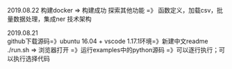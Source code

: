 

2019.08.22
    构建docker => 构建成功
    探索其他功能 =》 函数定义，加载csv，批量数据处理，集成ner
    技术架构

2019.08.21  
    github下载源码=》ubuntu 16.04 + vscode 1.17.1环境=》新建中文readme
    ./run.sh => 浏览器打开 =》运行examples中的python源码 =》可以逐行执行；可以执行选择代码